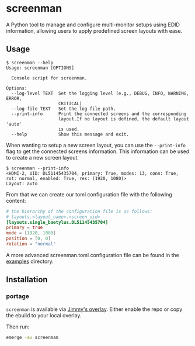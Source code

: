 # screenman

A Python tool to manage and configure multi-monitor setups using EDID information, allowing users to apply predefined screen layouts with ease.

## Usage

```terminal
$ screenman --help
Usage: screenman [OPTIONS]

  Console script for screenman.

Options:
  --log-level TEXT  Set the logging level (e.g., DEBUG, INFO, WARNING, ERROR,
                    CRITICAL)
  --log-file TEXT   Set the log file path.
  --print-info      Print the connected screens and the corresponding
                    layout.If no layout is defined, the default layout 'auto'
                    is used.
  --help            Show this message and exit.

```

When wanting to setup a new screen layout, you can use the `--print-info` flag to get the connected screens information. This information can be used to create a new screen layout.

```terminal
$ screenman --print-info
<HDMI-2, UID: DL51145435704, primary: True, modes: 13, conn: True, rot: normal, enabled: True, res: (1920, 1080)>
Layout: auto
```

From that we can create our toml configuration file with the following content:

```toml
# the hierarchy of the configuration file is as follows:
# layouts.<layout_name>.<screen_uid>
[layouts.single_baetylus.DL51145435704]
primary = true
mode = [1920, 1080]
position = [0, 0]
rotation = "normal"
```

A more advanced screenman.toml configuration file can be found in the [examples](examples) directory.

## Installation

### portage

`screenman` is available via [Jimmy's overlay](https://github.com/Jimmy2027/overlay/blob/main/dev-python/screenman/screenman-9999.ebuild).
Either enable the repo or copy the ebuild to your local overlay.

Then run:

```bash
emerge -av screenman
```